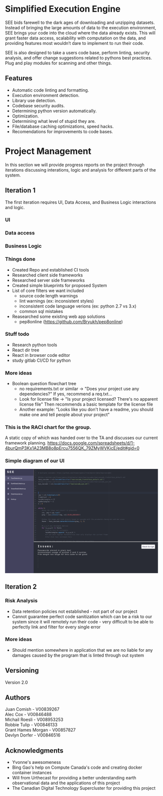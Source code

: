 # Simplified Execution Engine

SEE bids farewell to the dark ages of downloading and unzipping datasets. Instead of bringing the large amounts of data to the execution environment, SEE brings your code into the cloud where the data already exists. This will grant faster data access, scalability with computation on the data, and providing features most wouldn’t dare to implement to run their code.

SEE is also designed to take a users code base, perform linting, security analysis, and offer change suggestions related to pythons best practices. Plug and play modules for scanning and other things.

## Features
   - Automatic code linting and formatting.
   - Execution environment detection.
   - Library use detection.
   - Codebase security audits.
   - Determining python version automatically.
   - Optimization.
   - Determining what level of stupid they are.
   - File/database caching optimizations, speed hacks.
   - Recomendations for improvements to code bases.

# Project Management
In this section we will provide progress reports on the project through iterations discussing interations, logic and analysis for different parts of the system.

## Iteration 1
The first iteration requires UI, Data Access, and Business Logic interactions and logic.

### UI


### Data access


### Business Logic


### Things done
* Created Repo and established CI tools
* Researched client side frameworks
* Researched server side frameworks
* Created simple blueprints for proposed System
* List of core filters we want included
  * source code length warnings
  * lint warnings (ex: inconsistent styles)
  * inconsistent code language verions (ex: python 2.7 vs 3.x)
  * common sql mistakes
* Reasearched some existing web app solutions
  * pep8online (https://github.com/Bryukh/pep8online)

### Stuff todo
* Research python tools
* React dir tree
* React in browser code editor
* study gitlab CI/CD for python

### More ideas
* Boolean question flowchart tree
  * no requirements.txt or similar -> "Does your project use any dependencies?" If yes, recommend a req.txt...
  * Look for license file -> "Is your project licensed? There's no apparent license file" Then recommends a basic template for the license file
  * Another example: "Looks like you don't have a readme, you should make one and tell people about your project"

### This is the RACI chart for the group.
A static copy of which was handed over to the TA and discusses our current framework planning.
https://docs.google.com/spreadsheets/d/1-4burQmP3Kx1A23MB8o8pErcu7556QK_79ZMyWVKicE/edit#gid=0

### Simple diagram of our UI
![Simple diagram of our UI](docs/SEE-Rough-UI.png?raw=true "SEE code insertions example")

## Iteration 2

### Risk Analysis
* Data retention policies not established - not part of our project
* Cannot guarantee perfect code sanitization which can be a risk to our system since it will remotely run their code - very difficult to be able to perfectly link and filter for every single error

### More ideas 
* Should mention somewhere in application that we are no liable for any damages caused by the program that is linted through out system

## Versioning

Version 2.0

## Authors

Juan Comish - V00839267\
Alec Cox -  V00846488\
Michail Roesli - V008953253\
Robbie Tulip - V00846133\
Grant Hames Morgan - V00857827\
Devlyn Dorfer - V00846516

## Acknowledgments
* Yvonne's awesomeness
* Bing Gao's help on Compute Canada's code and creating docker container instances
* Will from Urthecast for providing a better understanding earth observational data and the applications of this project
* The Canadian Digital Technology Supercluster for providing this project